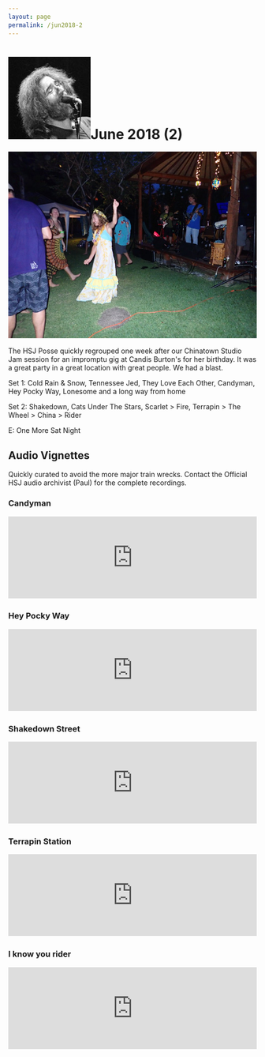 ```yaml
---
layout: page
permalink: /jun2018-2
---
```

<h1><img class="ui avatar image" src="/images/jerryavatar.jpg">June 2018 (2)</h1>

<img class="ui centered fluid image" src="/images/hsj-jun-2018-2a.jpg">

The HSJ Posse quickly regrouped one week after our Chinatown Studio Jam session for an impromptu gig at Candis Burton's for her birthday.  It was a great party in a great location with great people.  We had a blast. 
  
Set 1: Cold Rain & Snow, Tennessee Jed, They Love Each Other, Candyman, Hey Pocky Way, Lonesome and a long way from home

Set 2: Shakedown, Cats Under The Stars, Scarlet > Fire, Terrapin > The Wheel > China > Rider 

E: One More Sat Night 

## Audio Vignettes

Quickly curated to avoid the more major train wrecks. Contact the Official HSJ audio archivist (Paul) for the complete recordings. 

### Candyman

<iframe width="100%" height="166" scrolling="no" frameborder="no" allow="autoplay" src="https://w.soundcloud.com/player/?url=https%3A//api.soundcloud.com/tracks/458366640&color=%23ff5500&auto_play=false&hide_related=false&show_comments=true&show_user=true&show_reposts=false&show_teaser=true"></iframe>

### Hey Pocky Way

<iframe width="100%" height="166" scrolling="no" frameborder="no" allow="autoplay" src="https://w.soundcloud.com/player/?url=https%3A//api.soundcloud.com/tracks/458367093&color=%23ff5500&auto_play=false&hide_related=false&show_comments=true&show_user=true&show_reposts=false&show_teaser=true"></iframe>

### Shakedown Street

<iframe width="100%" height="166" scrolling="no" frameborder="no" allow="autoplay" src="https://w.soundcloud.com/player/?url=https%3A//api.soundcloud.com/tracks/458367465&color=%23ff5500&auto_play=false&hide_related=false&show_comments=true&show_user=true&show_reposts=false&show_teaser=true"></iframe>

### Terrapin Station

<iframe width="100%" height="166" scrolling="no" frameborder="no" allow="autoplay" src="https://w.soundcloud.com/player/?url=https%3A//api.soundcloud.com/tracks/458367771&color=%23ff5500&auto_play=false&hide_related=false&show_comments=true&show_user=true&show_reposts=false&show_teaser=true"></iframe>

### I know you rider

<iframe width="100%" height="166" scrolling="no" frameborder="no" allow="autoplay" src="https://w.soundcloud.com/player/?url=https%3A//api.soundcloud.com/tracks/458368137&color=%23ff5500&auto_play=false&hide_related=false&show_comments=true&show_user=true&show_reposts=false&show_teaser=true"></iframe>
